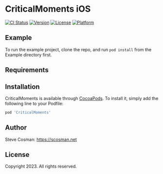 # CriticalMoments iOS

[![CI Status](https://img.shields.io/travis/scosman/CriticalMoments.svg?style=flat)](https://travis-ci.org/scosman/CriticalMoments)
[![Version](https://img.shields.io/cocoapods/v/CriticalMoments.svg?style=flat)](https://cocoapods.org/pods/CriticalMoments)
[![License](https://img.shields.io/cocoapods/l/CriticalMoments.svg?style=flat)](https://cocoapods.org/pods/CriticalMoments)
[![Platform](https://img.shields.io/cocoapods/p/CriticalMoments.svg?style=flat)](https://cocoapods.org/pods/CriticalMoments)

## Example

To run the example project, clone the repo, and run `pod install` from the Example directory first.

## Requirements

## Installation

CriticalMoments is available through [CocoaPods](https://cocoapods.org). To install
it, simply add the following line to your Podfile:

```ruby
pod 'CriticalMoments'
```

## Author

Steve Cosman: https://scosman.net

## License

Copyright 2023.
All rights reserved. 
